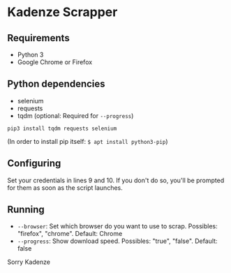 # Kadenze Scrapper

## Requirements
- Python 3
- Google Chrome or Firefox

## Python dependencies
- selenium
- requests
- tqdm (optional: Required for `--progress`)

`pip3 install tqdm requests selenium`

(In order to install pip itself: `$ apt install python3-pip`)

## Configuring
Set your credentials in lines 9 and 10. If you don't do so, you'll be prompted for them as soon as the script launches.

## Running
- `--browser`: Set which browser do you want to use to scrap. Possibles: "firefox", "chrome". Default: Chrome
- `--progress`: Show download speed. Possibles: "true", "false". Default: false

Sorry Kadenze
